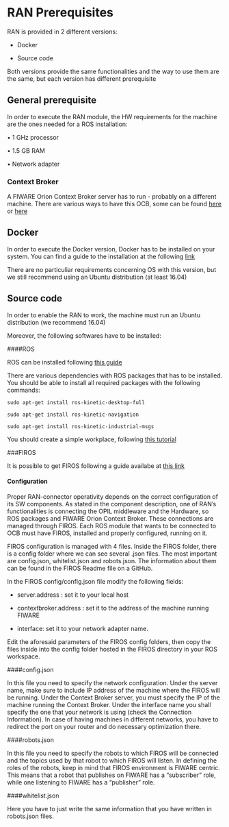 # RAN Prerequisites

RAN is provided in 2 different versions:

- Docker

- Source code

Both versions provide the same functionalities and the way to use them are the same, but each version has different prerequisite

## General prerequisite

In order to execute the RAN module, the HW requirements for the machine are the ones needed for a ROS installation:

• 1 GHz processor

• 1.5 GB RAM

• Network adapter

### Context Broker

A FIWARE Orion Context Broker server has to run - probably on a different machine. There are various ways to have this OCB, some can be found [here](https://fiware-orion.readthedocs.io/en/master/admin/install/index.html) or [here](https://hub.docker.com/r/fiware/orion/)

## Docker

In order to execute the Docker version, Docker has to be installed on your system. You can find a guide to the installation at the following [link](https://docs.docker.com/install/)

There are no particuliar requirements concerning OS with this version, but we still recommend using an Ubuntu distribution (at least 16.04)

## Source code

In order to enable the RAN to work, the machine must run an Ubuntu distribution (we recommend 16.04)


Moreover, the following softwares have to be installed:

####ROS

ROS can be installed following [this guide](http://wiki.ros.org/ROS/Installation)


There are various dependencies with ROS packages that has to be installed. You should be able to install all required packages with the following commands:

	sudo apt-get install ros-kinetic-desktop-full
	
	sudo apt-get install ros-kinetic-navigation
	
	sudo apt-get install ros-kinetic-industrial-msgs
	
You should create a simple workplace, following [this tutorial](http://wiki.ros.org/catkin/Tutorials/create_a_workspace)

###FIROS

It is possible to get FIROS following a guide availabe at [this link](https://github.com/Ikergune/firos)


#### Configuration

Proper RAN-connector operativity depends on the correct configuration of its SW components. As stated in the component description, one of RAN’s functionalities is connecting the OPIL middleware and the Hardware, so ROS packages and FIWARE Orion Context Broker. These connections are managed through FIROS. Each ROS module that wants to be connected to OCB must have FIROS, installed and properly configured, running on it.

FIROS configuration is managed with 4 files. Inside the FIROS folder, there is a config folder where we can see several .json files. The most important are config.json, whitelist.json and robots.json. The information about them can be found in the FIROS Readme file on a GitHub.

In the FIROS config/config.json file modify the following fields:

- server.address : set it to your local host

- contextbroker.address : set it to the address of the machine running FIWARE

- interface: set it to your network adapter name.

Edit the aforesaid parameters of the FIROS config folders, then copy the files inside into the config folder hosted in the FIROS directory in your ROS workspace.

####config.json

In this file you need to specify the network configuration. Under the server name, make sure to include IP address of the machine where the FIROS will be running. Under the Context Broker server, you must specify the IP of the machine running the Context Broker. Under the interface name you shall specify the one that your network is using (check the Connection Information). In case of having machines in different networks, you have to redirect the port on your router and do necessary optimization there.

####robots.json

In this file you need to specify the robots to which FIROS will be connected and the topics used by that robot to which FIROS will listen. In defining the roles of the robots, keep in mind that FIROS environment is FIWARE centric. This means that a robot that publishes on FIWARE has a “subscriber” role, while one listening to FIWARE has a “publisher” role.

####whitelist.json

Here you have to just write the same information that you have written in robots.json files.

